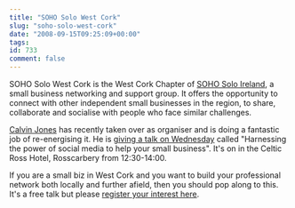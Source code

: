 ```yaml
---
title: "SOHO Solo West Cork"
slug: "soho-solo-west-cork"
date: "2008-09-15T09:25:09+00:00"
tags:
id: 733
comment: false
---
```


SOHO Solo West Cork is the West Cork Chapter of [SOHO Solo Ireland](http://www.sohosoloireland.com/), a small business networking and support group. It offers the opportunity to connect with other independent small businesses in the region, to share, collaborate and socialise with people who face similar challenges.

[Calvin Jones](http://blog.cjwriting.com/) has recently taken over as organiser and is doing a fantastic job of re-energising it. He is [giving a talk on Wednesday](http://www.sohosolowestcork.com/social-media-for-micro-enterprise/) called "Harnessing the power of social media to help your small business". It's on in the Celtic Ross Hotel, Rosscarbery from 12:30-14:00.

If you are a small biz in West Cork and you want to build your professional network both locally and further afield, then you should pop along to this. It's a free talk but please [register your interest here](http://www.sohosolowestcork.com/social-media-for-micro-enterprise/).

